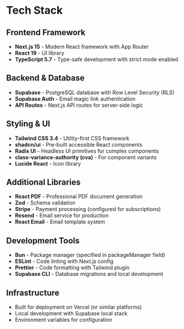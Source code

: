 # Tech Stack

## Frontend Framework
- **Next.js 15** - Modern React framework with App Router
- **React 19** - UI library
- **TypeScript 5.7** - Type-safe development with strict mode enabled

## Backend & Database
- **Supabase** - PostgreSQL database with Row Level Security (RLS)
- **Supabase Auth** - Email magic link authentication
- **API Routes** - Next.js API routes for server-side logic

## Styling & UI
- **Tailwind CSS 3.4** - Utility-first CSS framework
- **shadcn/ui** - Pre-built accessible React components
- **Radix UI** - Headless UI primitives for complex components
- **class-variance-authority (cva)** - For component variants
- **Lucide React** - Icon library

## Additional Libraries
- **React PDF** - Professional PDF document generation
- **Zod** - Schema validation
- **Stripe** - Payment processing (configured for subscriptions)
- **Resend** - Email service for production
- **React Email** - Email template system

## Development Tools
- **Bun** - Package manager (specified in packageManager field)
- **ESLint** - Code linting with Next.js config
- **Prettier** - Code formatting with Tailwind plugin
- **Supabase CLI** - Database migrations and local development

## Infrastructure
- Built for deployment on Vercel (or similar platforms)
- Local development with Supabase local stack
- Environment variables for configuration